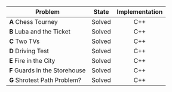 | Problem        | State           | Implementation  |
 | ------------- |:---------------:| :--------------:|		
 | **A** Chess Tourney | Solved          | C++            |		
 | **B** Luba and the Ticket | Solved          | C++            |	
 | **C** Two TVs | Solved          | C++            |		 
 | **D** Driving Test | Solved          | C++            
 | **E** Fire in the City | Solved          | C++ |            
 | **F** Guards in the Storehouse | Solved          | C++            |
 | **G** Shrotest Path Problem? | Solved          | C++            |
